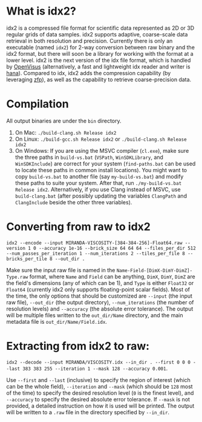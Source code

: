 # What is idx2?
idx2 is a compressed file format for scientific data represented as 2D or 3D regular grids of data samples. idx2 supports adaptive, coarse-scale data retrieval in both resolution and precision.
Currently there is only an executable (named `idx2`) for 2-way conversion between raw binary and the idx2 format, but there will soon be a library for working with the format at a lower level.
idx2 is the next version of the idx file format, which is handled by [OpenVisus](https://github.com/sci-visus/OpenVisus) (alternatively, a fast and lightweight idx reader and writer is [hana](https://github.com/hoangthaiduong/hana)). Compared to idx, idx2 adds the compression capability (by leveraging [zfp](https://github.com/LLNL/zfp)), as well as the capability to retrieve coarse-precision data.

# Compilation
All output binaries are under the `bin` directory.

1. On Mac:
`./build-clang.sh Release idx2`
2. On Linux:
`./build-gcc.sh Release idx2` or `./build-clang.sh Release idx2`
3. On Windows:
If you are using the MSVC compiler (`cl.exe`), make sure the three paths in `build-vs.bat` (`VSPath`, `WinSDKLibrary`, and `WinSDKInclude`) are correct for your system (`find-paths.bat` can be used to locate these paths in common install locations).
You might want to copy `build-vs.bat` to another file (say `my-build-vs.bat`) and modify these paths to suite your system.
After that, run `./my-build-vs.bat Release idx2`.
Alternatively, if you use Clang instead of MSVC, use `build-clang.bat` (after possibly updating the variables `ClangPath` and `ClangInclude` beside the other three variables).

# Converting from raw to idx2
`idx2 --encode --input MIRANDA-VISCOSITY-[384-384-256]-Float64.raw --version 1 0 --accuracy 1e-16 --brick_size 64 64 64 --files_per_dir 512 --num_passes_per_iteration 1 --num_iterations 2 --tiles_per_file 8 --bricks_per_tile 8 --out_dir .`

Make sure the input raw file is named in the `Name-Field-[DimX-DimY-DimZ]-Type.raw` format, where `Name` and `Field` can be anything, `DimX`, `DimY`, `DimZ` are the field's dimensions (any of which can be 1), and `Type` is either `Float32` or `Float64` (currently idx2 only supports floating-point scalar fields). Most of the time, the only options that should be customized are `--input` (the input raw file), `--out_dir` (the output directory), `--num_iterations` (the number of resolution levels) and `--accuracy` (the absolute error tolerance). The output will be multiple files written to the `out_dir/Name` directory, and the main metadata file is `out_dir/Name/Field.idx`.

# Extracting from idx2 to raw:
`idx2 --decode --input MIRANDA/VISCOSITY.idx --in_dir . --first 0 0 0 --last 383 383 255 --iteration 1 --mask 128 --accuracy 0.001`.

Use `--first` and `--last` (inclusive) to specify the region of interest (which can be the whole field), `--iteration` and `--mask` (which should be `128` most of the time) to specify the desired resolution level (`0` is the finest level), and `--accuracy` to specify the desired absolute error tolerance. If `--mask` is not provided, a detailed instruction on how it is used will be printed. The output will be written to a `.raw` file in the directory specified by `--in_dir`.